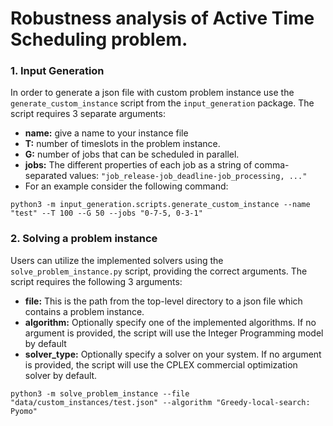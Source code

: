 # Robustness analysis of Active Time Scheduling problem.

### 1. Input Generation
In order to generate a json file with custom problem instance use the `generate_custom_instance` script from the `input_generation` package. The script requires 3 separate arguments:
 - **name:** give a name to your instance file
 - **T:** number of timeslots in the problem instance.
 - **G:** number of jobs that can be scheduled in parallel.
 - **jobs:** The different properties of each job as a string of comma-separated values: `"job_release-job_deadline-job_processing, ..."`
 - For an example consider the following command:
```commandline
python3 -m input_generation.scripts.generate_custom_instance --name "test" --T 100 --G 50 --jobs "0-7-5, 0-3-1"
```


### 2. Solving a problem instance
Users can utilize the implemented solvers using the `solve_problem_instance.py` script, providing the correct arguments. The script requires the following 3 arguments:
 - **file:** This is the path from the top-level directory to a json file which contains a problem instance.
 - **algorithm:** Optionally specify one of the implemented algorithms. If no argument is provided, the script will use the Integer Programming model by default
 - **solver_type:** Optionally specify a solver on your system. If no argument is provided, the script will use the CPLEX commercial optimization solver by default.
```
python3 -m solve_problem_instance --file "data/custom_instances/test.json" --algorithm "Greedy-local-search: Pyomo"
```
